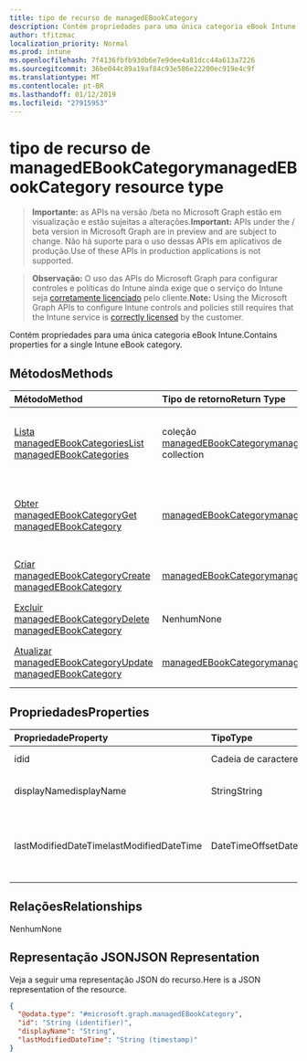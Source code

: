 ```yaml
---
title: tipo de recurso de managedEBookCategory
description: Contém propriedades para uma única categoria eBook Intune.
author: tfitzmac
localization_priority: Normal
ms.prod: intune
ms.openlocfilehash: 7f4136fbfb93db6e7e9dee4a81dcc44a613a7226
ms.sourcegitcommit: 36be044c89a19af84c93e586e22200ec919e4c9f
ms.translationtype: MT
ms.contentlocale: pt-BR
ms.lasthandoff: 01/12/2019
ms.locfileid: "27915953"
---
```

# <a name="managedebookcategory-resource-type"></a><span data-ttu-id="3ff0c-103">tipo de recurso de managedEBookCategory</span><span class="sxs-lookup"><span data-stu-id="3ff0c-103">managedEBookCategory resource type</span></span>

> <span data-ttu-id="3ff0c-104">**Importante:** as APIs na versão /beta no Microsoft Graph estão em visualização e estão sujeitas a alterações.</span><span class="sxs-lookup"><span data-stu-id="3ff0c-104">**Important:** APIs under the / beta version in Microsoft Graph are in preview and are subject to change.</span></span> <span data-ttu-id="3ff0c-105">Não há suporte para o uso dessas APIs em aplicativos de produção.</span><span class="sxs-lookup"><span data-stu-id="3ff0c-105">Use of these APIs in production applications is not supported.</span></span>

> <span data-ttu-id="3ff0c-106">**Observação:** O uso das APIs do Microsoft Graph para configurar controles e políticas do Intune ainda exige que o serviço do Intune seja [corretamente licenciado](https://go.microsoft.com/fwlink/?linkid=839381) pelo cliente.</span><span class="sxs-lookup"><span data-stu-id="3ff0c-106">**Note:** Using the Microsoft Graph APIs to configure Intune controls and policies still requires that the Intune service is [correctly licensed](https://go.microsoft.com/fwlink/?linkid=839381) by the customer.</span></span>

<span data-ttu-id="3ff0c-107">Contém propriedades para uma única categoria eBook Intune.</span><span class="sxs-lookup"><span data-stu-id="3ff0c-107">Contains properties for a single Intune eBook category.</span></span>
## <a name="methods"></a><span data-ttu-id="3ff0c-108">Métodos</span><span class="sxs-lookup"><span data-stu-id="3ff0c-108">Methods</span></span>
|<span data-ttu-id="3ff0c-109">Método</span><span class="sxs-lookup"><span data-stu-id="3ff0c-109">Method</span></span>|<span data-ttu-id="3ff0c-110">Tipo de retorno</span><span class="sxs-lookup"><span data-stu-id="3ff0c-110">Return Type</span></span>|<span data-ttu-id="3ff0c-111">Descrição</span><span class="sxs-lookup"><span data-stu-id="3ff0c-111">Description</span></span>|
|:---|:---|:---|
|[<span data-ttu-id="3ff0c-112">Lista managedEBookCategories</span><span class="sxs-lookup"><span data-stu-id="3ff0c-112">List managedEBookCategories</span></span>](../api/intune-books-managedebookcategory-list.md)|<span data-ttu-id="3ff0c-113">coleção [managedEBookCategory](../resources/intune-books-managedebookcategory.md)</span><span class="sxs-lookup"><span data-stu-id="3ff0c-113">[managedEBookCategory](../resources/intune-books-managedebookcategory.md) collection</span></span>|<span data-ttu-id="3ff0c-114">Lista as propriedades e os relacionamentos dos objetos [managedEBookCategory](../resources/intune-books-managedebookcategory.md) .</span><span class="sxs-lookup"><span data-stu-id="3ff0c-114">List properties and relationships of the [managedEBookCategory](../resources/intune-books-managedebookcategory.md) objects.</span></span>|
|[<span data-ttu-id="3ff0c-115">Obter managedEBookCategory</span><span class="sxs-lookup"><span data-stu-id="3ff0c-115">Get managedEBookCategory</span></span>](../api/intune-books-managedebookcategory-get.md)|[<span data-ttu-id="3ff0c-116">managedEBookCategory</span><span class="sxs-lookup"><span data-stu-id="3ff0c-116">managedEBookCategory</span></span>](../resources/intune-books-managedebookcategory.md)|<span data-ttu-id="3ff0c-117">Leia as propriedades e os relacionamentos do objeto [managedEBookCategory](../resources/intune-books-managedebookcategory.md) .</span><span class="sxs-lookup"><span data-stu-id="3ff0c-117">Read properties and relationships of the [managedEBookCategory](../resources/intune-books-managedebookcategory.md) object.</span></span>|
|[<span data-ttu-id="3ff0c-118">Criar managedEBookCategory</span><span class="sxs-lookup"><span data-stu-id="3ff0c-118">Create managedEBookCategory</span></span>](../api/intune-books-managedebookcategory-create.md)|[<span data-ttu-id="3ff0c-119">managedEBookCategory</span><span class="sxs-lookup"><span data-stu-id="3ff0c-119">managedEBookCategory</span></span>](../resources/intune-books-managedebookcategory.md)|<span data-ttu-id="3ff0c-120">Crie um novo objeto de [managedEBookCategory](../resources/intune-books-managedebookcategory.md) .</span><span class="sxs-lookup"><span data-stu-id="3ff0c-120">Create a new [managedEBookCategory](../resources/intune-books-managedebookcategory.md) object.</span></span>|
|[<span data-ttu-id="3ff0c-121">Excluir managedEBookCategory</span><span class="sxs-lookup"><span data-stu-id="3ff0c-121">Delete managedEBookCategory</span></span>](../api/intune-books-managedebookcategory-delete.md)|<span data-ttu-id="3ff0c-122">Nenhum</span><span class="sxs-lookup"><span data-stu-id="3ff0c-122">None</span></span>|<span data-ttu-id="3ff0c-123">Exclui um [managedEBookCategory](../resources/intune-books-managedebookcategory.md).</span><span class="sxs-lookup"><span data-stu-id="3ff0c-123">Deletes a [managedEBookCategory](../resources/intune-books-managedebookcategory.md).</span></span>|
|[<span data-ttu-id="3ff0c-124">Atualizar managedEBookCategory</span><span class="sxs-lookup"><span data-stu-id="3ff0c-124">Update managedEBookCategory</span></span>](../api/intune-books-managedebookcategory-update.md)|[<span data-ttu-id="3ff0c-125">managedEBookCategory</span><span class="sxs-lookup"><span data-stu-id="3ff0c-125">managedEBookCategory</span></span>](../resources/intune-books-managedebookcategory.md)|<span data-ttu-id="3ff0c-126">Atualize as propriedades de um objeto [managedEBookCategory](../resources/intune-books-managedebookcategory.md) .</span><span class="sxs-lookup"><span data-stu-id="3ff0c-126">Update the properties of a [managedEBookCategory](../resources/intune-books-managedebookcategory.md) object.</span></span>|

## <a name="properties"></a><span data-ttu-id="3ff0c-127">Propriedades</span><span class="sxs-lookup"><span data-stu-id="3ff0c-127">Properties</span></span>
|<span data-ttu-id="3ff0c-128">Propriedade</span><span class="sxs-lookup"><span data-stu-id="3ff0c-128">Property</span></span>|<span data-ttu-id="3ff0c-129">Tipo</span><span class="sxs-lookup"><span data-stu-id="3ff0c-129">Type</span></span>|<span data-ttu-id="3ff0c-130">Descrição</span><span class="sxs-lookup"><span data-stu-id="3ff0c-130">Description</span></span>|
|:---|:---|:---|
|<span data-ttu-id="3ff0c-131">id</span><span class="sxs-lookup"><span data-stu-id="3ff0c-131">id</span></span>|<span data-ttu-id="3ff0c-132">Cadeia de caracteres</span><span class="sxs-lookup"><span data-stu-id="3ff0c-132">String</span></span>|<span data-ttu-id="3ff0c-133">A chave da entidade.</span><span class="sxs-lookup"><span data-stu-id="3ff0c-133">The key of the entity.</span></span>|
|<span data-ttu-id="3ff0c-134">displayName</span><span class="sxs-lookup"><span data-stu-id="3ff0c-134">displayName</span></span>|<span data-ttu-id="3ff0c-135">String</span><span class="sxs-lookup"><span data-stu-id="3ff0c-135">String</span></span>|<span data-ttu-id="3ff0c-136">O nome da categoria eBook.</span><span class="sxs-lookup"><span data-stu-id="3ff0c-136">The name of the eBook category.</span></span>|
|<span data-ttu-id="3ff0c-137">lastModifiedDateTime</span><span class="sxs-lookup"><span data-stu-id="3ff0c-137">lastModifiedDateTime</span></span>|<span data-ttu-id="3ff0c-138">DateTimeOffset</span><span class="sxs-lookup"><span data-stu-id="3ff0c-138">DateTimeOffset</span></span>|<span data-ttu-id="3ff0c-139">A data e a hora que da última modificação do ManagedEBookCategory.</span><span class="sxs-lookup"><span data-stu-id="3ff0c-139">The date and time the ManagedEBookCategory was last modified.</span></span>|

## <a name="relationships"></a><span data-ttu-id="3ff0c-140">Relações</span><span class="sxs-lookup"><span data-stu-id="3ff0c-140">Relationships</span></span>
<span data-ttu-id="3ff0c-141">Nenhum</span><span class="sxs-lookup"><span data-stu-id="3ff0c-141">None</span></span>
## <a name="json-representation"></a><span data-ttu-id="3ff0c-142">Representação JSON</span><span class="sxs-lookup"><span data-stu-id="3ff0c-142">JSON Representation</span></span>
<span data-ttu-id="3ff0c-143">Veja a seguir uma representação JSON do recurso.</span><span class="sxs-lookup"><span data-stu-id="3ff0c-143">Here is a JSON representation of the resource.</span></span>
<!-- {
  "blockType": "resource",
  "keyProperty": "id",
  "@odata.type": "microsoft.graph.managedEBookCategory"
}
-->
``` json
{
  "@odata.type": "#microsoft.graph.managedEBookCategory",
  "id": "String (identifier)",
  "displayName": "String",
  "lastModifiedDateTime": "String (timestamp)"
}
```





